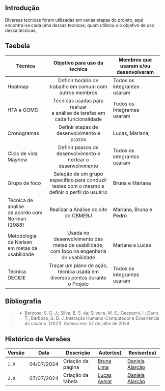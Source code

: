 ## Introdução
Diversas tecnicas foram utilizadas em varias etapas do projeto, aqui encontra-se cada uma dessas tecnicas, quam utilizou o o objetivo de uso dessa tecnicas,

## Taebela

| Técnica | Objetivo para uso da tecnica      | Membros que usaram e/ou desenvolveram   | 
| ------- | :-------------------------------: | --------------------------------- | 
| Heatmap | Definir horário de trabalho em comum com outros membros|Todos os integrantes usaram |                                          
| HTA e GOMS| Técnicas usadas para realizar <br> a análise de tarefas em cada funcionalidade| Todos os Integrantes usaram  |
| Cronogramas | Definir etapas de desenvolvimento e prazos | Lucas, Mariana,|
| Ciclo de vida Mayhew | Definir passos de desenvolvimento e nortear o desenvolvimento| Todos os integrantes usaram |
| Grupo de foco | Seleção de um grupo específico para conduzir testes com o mesmo e definir o perfil do usuário | Bruna e Mariana |
| Técnica de analise <br> de acordo com Norman (1988)   | Realizar a Análise do site do CBMERJ  | Mariana, Bruna e Pedro|
| Metodologia de Nielsen<br> em metas de usabilidade | Usada no desenvolvimento das metas de usabilidade,<br> com foco na engenharia de usabilidade | Mariana e Lucas |
| Técnica DECIDE | Traçar um plano de ação, técnica usada em diversos pontos durante o Projeto | Todos os integrantes usaram |

## Bibliografia
> - Barbosa, S. D. J.; Silva, B. S. da; Silveira, M. S.; Gasparini, I.; Darin, T.; Barbosa, G. D. J. Interação Humano-Computador e Experiência do usuário. (2021). Acesso em: 07 de julho de 2024.


## Histórico de Versões

| Versão  | Data       | Descrição                 | Autor(es)                                | Revisor(es)                                    |
| ------- | :--------: | ------------------------- | ---------------------------------------- | ---------------------------------------------- |
| `1.0`   | 04/07/2024 | Criação da página         | [Bruna Lima](https://github.com/libruna) | [Daniela Alarcão](https://github.com/danialarcao) |
| `2.0`   |07/07/2024  | Criação da tabela         | [Lucas Avelar](https://github.com/LucasAvelar2711)| [Daniela Alarcão](https://github.com/danialarcao) |

